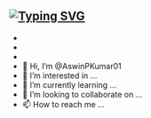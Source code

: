 [![Typing SVG](https://readme-typing-svg.demolab.com?font=Bree+Serif&size=44&pause=1000&color=5000F7&center=true&vCenter=true&width=435&lines=Hello+World!;Myself+Aswin+P+Kumar)](https://www.linkedin.com/in/aswinpkumarvit/)
- 
- 
- 
- 
- 👋 Hi, I’m @AswinPKumar01
- 👀 I’m interested in ...
- 🌱 I’m currently learning ...
- 💞️ I’m looking to collaborate on ...
- 📫 How to reach me ...

<!---
AswinPKumar01/AswinPKumar01 is a ✨ special ✨ repository because its `README.md` (this file) appears on your GitHub profile.
You can click the Preview link to take a look at your changes.
--->

